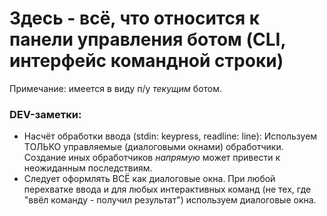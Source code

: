 # Здесь - всё, что относится к панели управления ботом (CLI, интерфейс командной строки)

Примечание: имеется в виду п/у *текущим* ботом.



### DEV-заметки:

- Насчёт обработки ввода (stdin: keypress, readline: line): Используем ТОЛЬКО управляемые (диалоговыми окнами) обработчики.
Создание иных обработчиков *напрямую* может привести к неожиданным последствиям.
- Следует оформлять ВСЁ как диалоговые окна. При любой перехватке ввода и для любых интерактивных команд (не тех, где "ввёл команду - получил результат") используем диалоговые окна.
